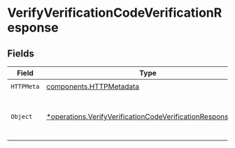 # VerifyVerificationCodeVerificationResponse


## Fields

| Field                                                                                                                                   | Type                                                                                                                                    | Required                                                                                                                                | Description                                                                                                                             |
| --------------------------------------------------------------------------------------------------------------------------------------- | --------------------------------------------------------------------------------------------------------------------------------------- | --------------------------------------------------------------------------------------------------------------------------------------- | --------------------------------------------------------------------------------------------------------------------------------------- |
| `HTTPMeta`                                                                                                                              | [components.HTTPMetadata](../../models/components/httpmetadata.md)                                                                      | :heavy_check_mark:                                                                                                                      | N/A                                                                                                                                     |
| `Object`                                                                                                                                | [*operations.VerifyVerificationCodeVerificationResponseBody](../../models/operations/verifyverificationcodeverificationresponsebody.md) | :heavy_minus_sign:                                                                                                                      | The verification code was successfully verified.                                                                                        |